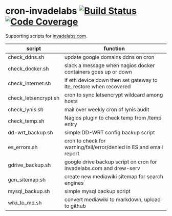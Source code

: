 # cron-invadelabs [![Build Status](https://travis-ci.org/invadelabs/cron-invadelabs.svg?branch=master)](https://travis-ci.org/invadelabs/cron-invadelabs) [![Code Coverage](https://codecov.io/gh/invadelabs/cron-invadelabs/branch/master/graph/badge.svg)](https://codecov.io/gh/invadelabs/cron-invadelabs/branch/master)

Supporting scripts for [invadelabs.com](https://invadelabs.com).

| script               | function                                                            |
| -------------------- | ------------------------------------------------------------------- |
| check_ddns.sh        | update google domains ddns on cron                                  |
| check_docker.sh      | slack a message when nagios docker containers goes up or down       |
| check_internet.sh    | if eth device down then set gateway to lte, restore when recovered  |
| check_letsencrypt.sh | cron to sync letsencrypt wildcard among hosts                       |
| check_lynis.sh       | mail over weekly cron of lynis audit                                |
| check_temp.sh        | Nagios plugin to check temp from /temp entry                        |
| dd-wrt_backup.sh     | simple DD-WRT config backup script                                  |
| es_errors.sh         | cron to check for warning/fail/error/denied in ES and email report  |
| gdrive_backup.sh     | google drive backup script on cron for invadelabs.com and drew-serv |
| gen_sitemap.sh       | create new mediawiki sitemap for search engines                     |
| mysql_backup.sh      | simple mysql backup script                                          |
| wiki_to_md.sh        | convert mediawiki to markdown, upload to github                     |

